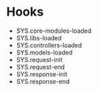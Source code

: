 # Hooks

- SYS.core-modules-loaded
- SYS.libs-loaded
- SYS.controllers-loaded
- SYS.models-loaded
- SYS.request-init
- SYS.request-end
- SYS.response-init
- SYS.response-end
